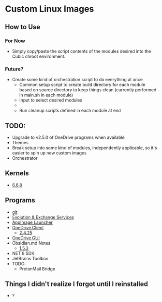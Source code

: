 # Custom Linux Images

## How to Use
### For Now
- Simply copy/paste the script contents of the modules 
  desired into the Cubic chroot environment.

### Future?
- Create some kind of orchestration script to do everything at once
  - Common setup script to create build directory for each module based on source directory to keep things clean (currently performed in main.sh in each module)
  - Input to select desired modules
  - 
  - Run cleanup scripts defined in each module at end

## TODO:
- Upgrade to v2.5.0 of OneDrive programs when available
- Themes
- Break setup into some kind of modules, independently applicable, so it's easier 
to spin up new custom images
- Orchestrator

## Kernels
- [6.6.8](./modules/kernel/6.6.8/main.sh)

## Programs
- [git](./modules/debs/git/main.sh)
- [Evolution & Exchange Services]()
- [AppImage Launcher](https://github.com/TheAssassin/AppImageLauncher)
- [OneDrive Client](https://github.com/abraunegg/onedrive/)
  - [2.4.25](./modules/fromsrc/onedrive-client/2.4.25/main.sh)
- [OneDrive GUI](https://github.com/bpozdena/OneDriveGUI)
- Obsidian.md Notes
  - [1.5.3](./modules/debs/obsidian-md/1.5.3/main.sh)
- NET 8 SDK
- JetBrains Toolbox
- TODO:
  - ProtonMail Bridge

## Things I didn't realize I forgot until I reinstalled
- ?

